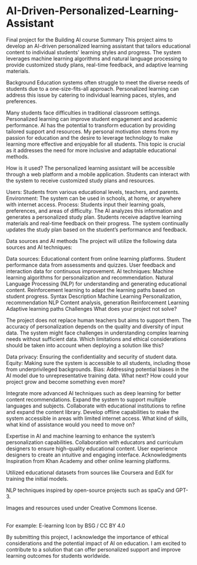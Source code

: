 # AI-Driven-Personalized-Learning-Assistant
Final project for the Building AI course
Summary
This project aims to develop an AI-driven personalized learning assistant that tailors educational content to individual students' learning styles and progress. The system leverages machine learning algorithms and natural language processing to provide customized study plans, real-time feedback, and adaptive learning materials.

Background
Education systems often struggle to meet the diverse needs of students due to a one-size-fits-all approach. Personalized learning can address this issue by catering to individual learning paces, styles, and preferences.

Many students face difficulties in traditional classroom settings.
Personalized learning can improve student engagement and academic performance.
AI has the potential to transform education by providing tailored support and resources.
My personal motivation stems from my passion for education and the desire to leverage technology to make learning more effective and enjoyable for all students. This topic is crucial as it addresses the need for more inclusive and adaptable educational methods.

How is it used?
The personalized learning assistant will be accessible through a web platform and a mobile application. Students can interact with the system to receive customized study plans and resources.

Users: Students from various educational levels, teachers, and parents.
Environment: The system can be used in schools, at home, or anywhere with internet access.
Process:
Students input their learning goals, preferences, and areas of difficulty.
The AI analyzes this information and generates a personalized study plan.
Students receive adaptive learning materials and real-time feedback on their progress.
The system continually updates the study plan based on the student’s performance and feedback.


Data sources and AI methods
The project will utilize the following data sources and AI techniques:

Data sources:
Educational content from online learning platforms.
Student performance data from assessments and quizzes.
User feedback and interaction data for continuous improvement.
AI techniques:
Machine learning algorithms for personalization and recommendation.
Natural Language Processing (NLP) for understanding and generating educational content.
Reinforcement learning to adapt the learning paths based on student progress.
Syntax	Description
Machine Learning	Personalization, recommendation
NLP	Content analysis, generation
Reinforcement Learning	Adaptive learning paths
Challenges
What does your project not solve?

The project does not replace human teachers but aims to support them.
The accuracy of personalization depends on the quality and diversity of input data.
The system might face challenges in understanding complex learning needs without sufficient data.
Which limitations and ethical considerations should be taken into account when deploying a solution like this?

Data privacy: Ensuring the confidentiality and security of student data.
Equity: Making sure the system is accessible to all students, including those from underprivileged backgrounds.
Bias: Addressing potential biases in the AI model due to unrepresentative training data.
What next?
How could your project grow and become something even more?

Integrate more advanced AI techniques such as deep learning for better content recommendations.
Expand the system to support multiple languages and subjects.
Collaborate with educational institutions to refine and expand the content library.
Develop offline capabilities to make the system accessible in areas with limited internet access.
What kind of skills, what kind of assistance would you need to move on?

Expertise in AI and machine learning to enhance the system’s personalization capabilities.
Collaboration with educators and curriculum designers to ensure high-quality educational content.
User experience designers to create an intuitive and engaging interface.
Acknowledgments
Inspiration from Khan Academy and other online learning platforms.

Utilized educational datasets from sources like Coursera and EdX for training the initial models.

NLP techniques inspired by open-source projects such as spaCy and GPT-3.

Images and resources used under Creative Commons license.

<br>For example: E-learning Icon by BSG / CC BY 4.0

By submitting this project, I acknowledge the importance of ethical considerations and the potential impact of AI on education. I am excited to contribute to a solution that can offer personalized support and improve learning outcomes for students worldwide.





